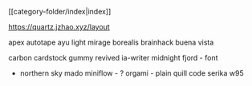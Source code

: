 [[category-folder/index|index]]

https://quartz.jzhao.xyz/layout


apex
autotape
ayu light mirage
borealis
brainhack
buena vista

carbon
cardstock
gummy revived
ia-writer
midnight fjord - font
 - northern sky
mado miniflow - ?
orgami - plain
quill code
serika
w95

